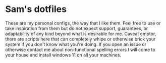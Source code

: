 # Sam's dotfiles

These are my personal configs, the way that I like them. Feel free to use or take inspiration from them but do not expect support, guarantees, or adaptability of any kind beyond what is desirable for me. 
Caveat emptor, there are scripts here that can completely whipe or otherwise brick your system if you don't know what you're doing. 
If you open an issue or otherwise contact me about non-functional spelling errors I will come to your house and install windows 11 on all your machines. 
